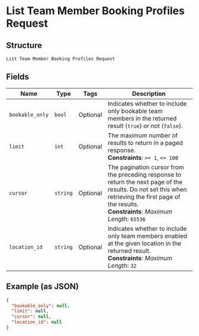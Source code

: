 
# List Team Member Booking Profiles Request

## Structure

`List Team Member Booking Profiles Request`

## Fields

| Name | Type | Tags | Description |
|  --- | --- | --- | --- |
| `bookable_only` | `bool` | Optional | Indicates whether to include only bookable team members in the returned result (`true`) or not (`false`). |
| `limit` | `int` | Optional | The maximum number of results to return in a paged response.<br>**Constraints**: `>= 1`, `<= 100` |
| `cursor` | `string` | Optional | The pagination cursor from the preceding response to return the next page of the results. Do not set this when retrieving the first page of the results.<br>**Constraints**: *Maximum Length*: `65536` |
| `location_id` | `string` | Optional | Indicates whether to include only team members enabled at the given location in the returned result.<br>**Constraints**: *Maximum Length*: `32` |

## Example (as JSON)

```json
{
  "bookable_only": null,
  "limit": null,
  "cursor": null,
  "location_id": null
}
```

